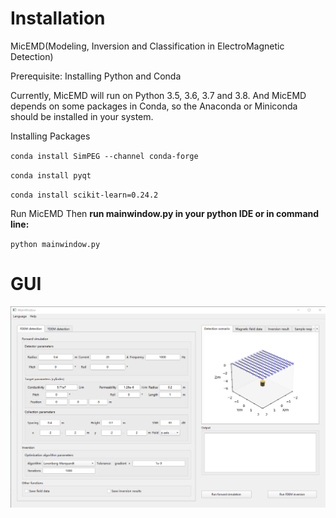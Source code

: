# Installation
MicEMD(Modeling, Inversion and Classification in ElectroMagnetic Detection)

Prerequisite: Installing Python and Conda

Currently, MicEMD will run on Python 3.5, 3.6, 3.7 and 3.8. And MicEMD depends on some packages in Conda, so the Anaconda or Miniconda should be installed in your system.

Installing Packages

`conda install SimPEG --channel conda-forge`

`conda install pyqt`

`conda install scikit-learn=0.24.2`

Run MicEMD
Then **run mainwindow.py in your python IDE or in command line:**

`python mainwindow.py`

# GUI
![image](https://github.com/UndergroundDetection/MICEMD/blob/master/doc/image/GUI.png)
